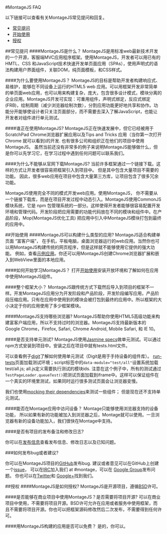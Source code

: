 #MontageJS FAQ

以下链接可以查看有关MontageJS常见提问和回复。

* [常见提问](http://docs.montagestudio.com/montagejs/faq.html#general)
* [开始使用](http://docs.montagestudio.com/montagejs/faq.html#gs)
* [授权](http://docs.montagestudio.com/montagejs/faq.html#licensing)

##常见提问
####MontageJS是什么？
MontageJS是用标准web最新技术开发的一个开源，客服端MVC应用程序框架。使用MontageJS，开发者可以用已有的HMTL、CSS
和JavaScript技术快速开发单页面应用（SPAs），使用声明式的语法构建用户界面组件，关联DOM，纯页面模板，和CSS样式。

####为什么要使用MontageJS？
MontageJS的目标是帮助开发者构建响应式、易维护，能够在不同设备上运行的HTML5 web 应用。可以用框架开发非常简单的单页面web应用，也可以用来构建复杂，庞大，包含很多设计模式，模块分离的企业应用。MontageJS开发可实现：可重用组件，声明式绑定，反应式绑定(FRB)，绘制周期（减少浏览器绘制次数），分割应用功能更好地共享和协作。功能分开能够使设计者只关注页面部分，而不需要去深入了解JavaScript，也能让开发者对组件进行单元测试。

####谁正在使用MontageJS?
MontageJS正在快速发展中，但它已经被用于ScratchPad Chrome浏览器扩展应用以及Tips and Tricks 应用（当你第一次打开 Chrome 就可以看到)的开发. 也有很多公司和组织正在他们的项目中使用MontageJS。 虽然当前还没有非常多的例子来说明MontageJS能够做什么，但是你可以先学习它，在学习过程中遇到任何问题可以联系我们。

####为什么不能够从官网下载MontageJS?
当前许多框架通过一个链接下载。这样的方式让开发者很容易把框架引入到项目中。 但是其中包含大量项目不需要的功能。 因此，很多web应用在项目中包含大量第三方库，让项目包含了很多冗余功能。

MontageJS使用完全不同的模式开发web应用。使用MontageJS， 你不需要从一个链接下载库，而是在项目开发过程中动态引入。MontageJS使用CommonJS模块系统，它是 npm 包管理系统的一部分。这样使得开发者能够很容易配置开发环境和管理代码。开发阶段把应用需要的功能代码放在不同的模块和组件中。在产品阶段，Mop(MontageJS优化工具) 把应用中引入中MontageJS模块打包到最终的应用中。

##开始使用
####MontageJS可以构建什么类型的应用?
MontageJS适合构建单页面 “富客户端”， 在手机，平板电脑，桌面浏览器运行的web应用。当然你也可以用MontageJS构建传统的网页程序，但是这样就不能够使用它提供的强大功能。 例如，查看[示例应用](http://montagejs.org/apps/)。你还可以用MontageJS创建Chrome浏览器扩展和嵌入到WebView里面的本地应用。

####如何开始学习MontageJS？
打开[开始使用](http://montagejs.org/docs/montagejs-setup.html)安装开放环境和了解如何在应用中使用MontageJS组件。

####整个框架大小？
MontageJS跟传统方式下载然后导入到项目的框架不一样。开发MontageJS应用分为开发阶段和产品阶段，开发阶段编写应用，产品阶段压缩应用。只有在应用中使用到的模块会被打包到最终的应用中。所以框架的大小决定于你的应用使用了多少框架模块。

####MontageJS支持哪些浏览器?
MontageJS帮助你使用HTML5高级功能来构建富客户端应用，所以不支持过时的浏览器。MontageJS支持最新版本的 Google Chrome，Firefox, Safari, Chrome Android, Mobile Safari, 和 IE 10。

####是否支持单元测试?
MontageJS使用[Jasmine specs](https://github.com/montagejs/montage/blob/master/test/core/super-spec.js)做单元测试。可以通过npm方式安装到项目中。安装之后在项目中就有tests.html文件。

可以查看例子[digit](https://github.com/montagejs/digit)了解如何使用单元测试（Digit是用于手持设备的组件库）。 [run-tests](https://github.com/montagejs/digit/blob/master/run-tests.html)页面加载测试环境；script标签中的`data-module="test/all"`设置系统加载test/all.js; all.js定义需要执行测试的模块ids. 注意在这个例子中，所有的测试通过`TestPageLoader.queueTest()`把测试页面加载到iframe中。这样可以保证组件在一个真实的环境里测试，如果同时运行很多测试页面会让浏览器变慢。


我们也使用[mocking their dependencies](https://github.com/montagejs/montage/blob/master/test/base/abstract-button-spec.js)来测试一些组件； 但是现在还不支持单元测试。

####能否在Montage应用中访问设备？
Montage只能够使用浏览器支持的设备功能， 所以如果有新的功能被加入到浏览器之后，Montage就可以使用。一旦浏览器有新的设备功能加入，我们很快在Montage中支持。


####是否有项目的发布备注和修改日志?

你可以在[发布信息](https://github.com/montagejs/montage/blob/master/CHANGES.md)查看发布信息、修改日志以及已知问题。

###如何发布bug或者建议?

你可以在MontageJS项目的[GitHub](https://github.com/montagejs/montage/issues)发布bug. 建议或者意见可以在GitHub上创建一个[issue](https://github.com/montagejs/montage/issues)， 可以在[IRC](http://webchat.freenode.net/?channels=montage)加入我们 at #montage，可以在 [Google Group](https://groups.google.com/forum/?fromgroups#!forum/montagejs)发布问题。 你也可以在[Twitter](https://twitter.com/montage_js)和 [Google+](https://plus.google.com/116915300739108010954/)找到我们。

##授权
####MontageJS是如何授权?
MontageJS是开源项目，遵循[BSD](https://github.com/montagejs/montage/blob/master/LICENSE.md)许可。

####是否能够在商业项目中使用MontageJS？是否需要将项目开源?
可以在商业项目中使用，不需要将项目开源。BSD许可允许在应用或者服务中使用框架，而且不需要将项目开源。你也可以把框架源码修改然后二次发布，不需要得到任何许可。

####用MontageJS构建的应用是否可以免费？
是的，你可以。
